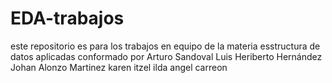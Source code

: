 # EDA-trabajos
este repositorio es para los trabajos en equipo de la materia  esstructura de datos aplicadas conformado por  Arturo Sandoval Luis Heriberto Hernández Johan Alonzo Martinez karen itzel ilda  angel carreon
